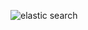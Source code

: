 ![elastic search](https://github.com/user-attachments/assets/6ddb5363-2161-4371-8d0b-3fd0738dbb90)

